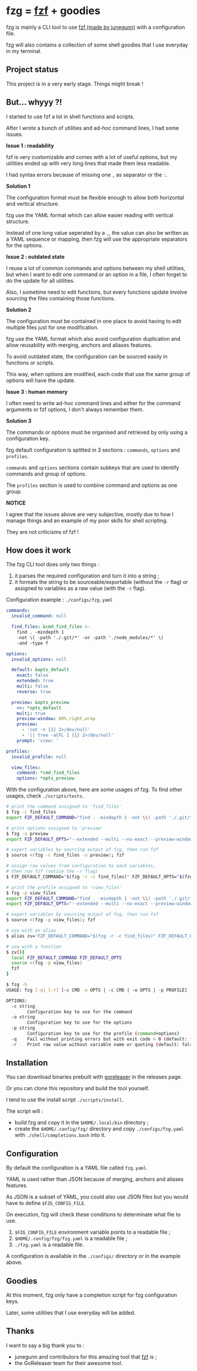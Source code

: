 # fzg = [fzf](https://github.com/junegunn/fzf) + goodies

fzg is mainly a CLI tool to use [fzf (made by junegunn)](https://github.com/junegunn/fzf) with a configuration file.

fzg will also contains a collection of some shell goodies that I use everyday in my terminal.

## Project status

This project is in a very early stage. Things might break !

## But... whyyy ?!

I started to use fzf a lot in shell functions and scripts.

After I wrote a bunch of utilities and ad-hoc command lines, I had some issues.

**Issue 1 : readability**

fzf is very customizable and comes with a lot of useful options, but my
utilities ended up with very long lines that made them less readable.

I had syntax errors because of missing one `,` as separator or the `:`.

**Solution 1**

The configuration format must be flexible enough to allow both horizontal and vertical structure.

fzg use the YAML format which can allow easier reading with vertical structure.

Instead of one long value seperated by a `,`, the value can also be written
as a YAML sequence or mapping, then fzg will use the appropriate separators for the options.

**Issue 2 : outdated state**

I reuse a lot of common commands and options between my shell utilities, but when I want
to edit one command or an option in a file, I often forget to do the update for all utilities.

Also, I sometime need to edit functions, but every functions update involve
sourcing the files containing those functions.

**Solution 2**

The configuration must be contained in one place to avoid having to edit
multiple files just for one modification.

fzg use the YAML format which also avoid configuration duplication
and allow reusability with merging, anchors and aliases features.

To avoid outdated state, the configuration can be sourced easily in functions or scripts.

This way, when options are modified, each code that use the same group of options will have the update.

**Issue 3 : human memory**

I often need to write ad-hoc command lines and either for the command arguments
or fzf options, I don't always remember them.

**Solution 3**

The commands or options must be organised and retrieved by only using a configuration key.

fzg default configuration is splitted in 3 sections : `commands`, `options` and `profiles`.

`commands` and `options` sections contain subkeys that are used to identify
commands and group of options.

The `profiles` section is used to combine command and options as one group.

**NOTICE**

I agree that the issues above are very subjective, mostly due to how I manage
things and an example of my poor skills for shell scripting.

They are not criticisms of fzf !

## How does it work

The fzg CLI tool does only two things :

1) it parses the required configuration and turn it into a string ;
2) it formats the string to be sourceable/exportable (without the `-r` flag)
   or assigned to variables as a raw value (with the `-r` flag).


Configuration example : `./configs/fzg.yaml`

```yaml
commands:
  invalid_command: null

  find_files: &cmd_find_files >-
    find . -mindepth 1
    -not \( -path './.git/*' -or -path './node_modules/*' \)
    -and -type f

options:
  invalid_options: null

  default: &opts_default
    exact: false
    extended: true
    multi: false
    reverse: true

  preview: &opts_preview
    <<: *opts_default
    multi: true
    preview-window: 60%,right,wrap
    preview:
      - 'cat -n {1} 2>/dev/null'
      - '|| tree -aCFL 1 {1} 2>/dev/null'
    prompt: 'view: '

profiles:
  invalid_profile: null

  view_files:
    command: *cmd_find_files
    options: *opts_preview
```

With the configuration above, here are some usages of fzg.
To find other usages, check `./scripts/tests`.

```sh
# print the command assigned to 'find_files'
$ fzg -c find_files
export FZF_DEFAULT_COMMAND="find . -mindepth 1 -not \\( -path './.git/*' -or -path..."

# print options assigned to 'preview'
$ fzg -o preview
export FZF_DEFAULT_OPTS="--extended --multi --no-exact --preview-window=60%,right,..."

# export variables by sourcing output of fzg, then run fzf
$ source <(fzg -c find_files -o preview); fzf

# assign raw values from configuration to each variables,
# then run fzf (notice the -r flag)
$ FZF_DEFAULT_COMMAND="$(fzg -r -c find_files)" FZF_DEFAULT_OPTS="$(fzg -r -o preview)" fzf

# print the profile assigned to 'view_files'
$ fzg -p view_files
export FZF_DEFAULT_COMMAND="find . -mindepth 1 -not \\( -path './.git/*' -or -path..."
export FZF_DEFAULT_OPTS="--extended --multi --no-exact --preview-window=60%,right,..."

# export variables by sourcing output of fzg, then run fzf
$ source <(fzg -p view_files); fzf

# use with an alias
$ alias zv='FZF_DEFAULT_COMMAND="$(fzg -r -c find_files)" FZF_DEFAULT_OPTS="$(fzg -r -o preview)" fzf'

# use with a function
$ zv(){
  local FZF_DEFAULT_COMMAND FZF_DEFAULT_OPTS
  source <(fzg -p view_files)
  fzf
}
```

```sh
$ fzg -h
USAGE: fzg [-q] [-r] [-c CMD -o OPTS | -c CMD | -o OPTS | -p PROFILE]

OPTIONS:
  -c string
        Configuration key to use for the command
  -o string
        Configuration key to use for the options
  -p string
        Configuration key to use for the profile (command+options)
  -q    Fail without printing errors but with exit code > 0 (default: false)
  -r    Print raw value without variable name or quoting (default: false)
```

## Installation

You can download binaries prebuilt with [goreleaser](https://github.com/goreleaser/goreleaser/) in the releases page.

Or you can clone this repository and build the tool yourself.

I tend to use the install script `./scripts/install`.

The script will :

- build fzg and copy it in the `$HOME/.local/bin` directory ;
- create the `$HOME/.config/fzg/` directory and copy `./configs/fzg.yaml` with
  `./shell/completions.bash` into it.


## Configuration

By default the configuration is a YAML file called `fzg.yaml`.

YAML is used rather than JSON because of merging, anchors and aliases features.

As JSON is a subset of YAML, you could also use JSON files
but you would have to define `$FZG_CONFIG_FILE`.

On execution, fzg will check these conditions to determinate what file to use.

1) `$FZG_CONFIG_FILE` environment variable points to a readable file ;
2) `$HOME/.config/fzg/fzg.yaml` is a readable file ;
3) `./fzg.yaml` is a readable file.

A configuration is available in the `./configs/` directory or in the example above.

## Goodies

At this moment, fzg only have a completion script for fzg configuration keys.

Later, some utilities that I use everyday will be added.

## Thanks

I want to say a big thank you to :

- junegunn and contributors for this amazing tool that [fzf](https://github.com/junegunn/fzf) is ;
- the GoReleaser team for their awesome tool.
